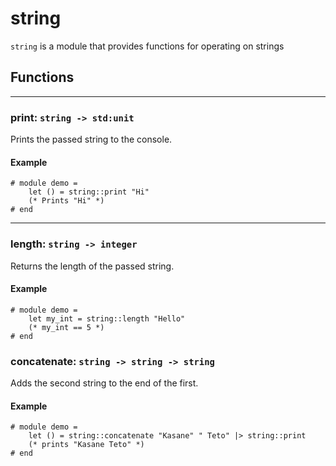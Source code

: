 # string
`string` is a module that provides functions for operating on strings
## Functions
---
### print: `string -> std:unit`
Prints the passed string to the console.
#### Example 
```halcyon
# module demo = 
    let () = string::print "Hi"
    (* Prints "Hi" *)
# end
```
---
### length: `string -> integer`
Returns the length of the passed string.
#### Example
```halcyon
# module demo = 
    let my_int = string::length "Hello"
    (* my_int == 5 *)
# end
```
### concatenate: `string -> string -> string`
Adds the second string to the end of the first.
#### Example
```halcyon
# module demo = 
    let () = string::concatenate "Kasane" " Teto" |> string::print
    (* prints "Kasane Teto" *)
# end
```
